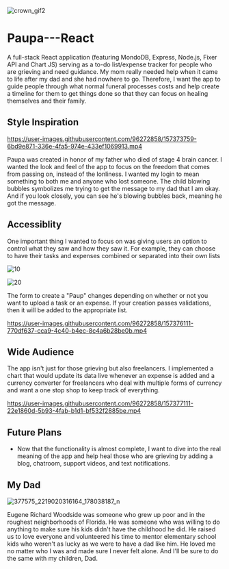 

![crown_gif2](https://user-images.githubusercontent.com/96272858/158074094-841e05ad-2909-4eff-ac2f-2df92ff7193f.gif)

# Paupa---React
A full-stack React application (featuring MondoDB, Express, Node.js, Fixer API and Chart JS) serving as a to-do list/expense tracker for people who are grieving and need guidance. My mom really needed help when it came to life after my dad and she had nowhere to go. Therefore, I want the app to guide people through what normal funeral processes costs and help create a timeline for them to get things done so that they can focus on healing themselves and their family. 

## Style Inspiration
https://user-images.githubusercontent.com/96272858/157373759-6bd9e871-336e-4fa5-974e-433ef1069913.mp4

Paupa was created in honor of my father who died of stage 4 brain cancer. I wanted the look and feel of the app to focus on the freedom that comes from passing on, instead of the lonliness. I wanted my login to mean something to both me and anyone who lost someone. The child blowing bubbles symbolizes me trying to get the message to my dad that I am okay. And if you look closely, you can see he's blowing bubbles back, meaning he got the message. 

## Accessiblity
One important thing I wanted to focus on was giving users an option to control what they saw and how they saw it. For example, they can choose to have their tasks and expenses combined or separated into their own lists

![10](https://user-images.githubusercontent.com/96272858/157374933-0bad33b4-3030-47ea-b10a-eff3a5f925f3.png)

![20](https://user-images.githubusercontent.com/96272858/157374936-e421cd0c-1534-408f-8405-6c87f5a89c0f.png)

The form to create a "Paup" changes depending on whether or not you want to upload a task or an expense. If your creation passes validations, then it will be added to the appropriate list. 

https://user-images.githubusercontent.com/96272858/157376111-770df637-cca9-4c40-b4ec-8c4a6b28be0b.mp4


## Wide Audience

The app isn't just for those grieving but also freelancers. I implemented a chart that would update its data live whenever an expense is added and a currency converter for freelancers who deal with multiple forms of currency and want a one stop shop to keep track of everything. 

https://user-images.githubusercontent.com/96272858/157377111-22e1860d-5b93-4fab-b1d1-bf532f2885be.mp4

## Future Plans
- Now that the functionality is almost complete, I want to dive into the real meaning of the app and help heal those who are grieving by adding a blog, chatroom, support videos, and text notifications.

## My Dad

![377575_2219020316164_178038187_n](https://user-images.githubusercontent.com/96272858/158074238-9132911c-c001-4d90-ab20-884afe54e9a1.jpg)

Eugene Richard Woodside was someone who grew up poor and in the roughest neighborhoods of Florida. He was someone who was willing to do anything to make sure his kids didn't have the childhood he did. He raised us to love everyone and volunteered his time to mentor elementary school kids who weren't as lucky as we were to have a dad like him. He loved me no matter who I was and made sure I never felt alone. And I'll be sure to do the same with my children, Dad. 

